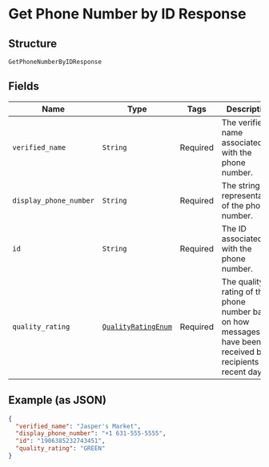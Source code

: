
# Get Phone Number by ID Response

## Structure

`GetPhoneNumberByIDResponse`

## Fields

| Name | Type | Tags | Description |
|  --- | --- | --- | --- |
| `verified_name` | `String` | Required | The verified name associated with the phone number. |
| `display_phone_number` | `String` | Required | The string representation of the phone number. |
| `id` | `String` | Required | The ID associated with the phone number. |
| `quality_rating` | [`QualityRatingEnum`](../../doc/models/quality-rating-enum.md) | Required | The quality rating of the phone number based on how messages have been received by recipients in recent days. |

## Example (as JSON)

```json
{
  "verified_name": "Jasper's Market",
  "display_phone_number": "+1 631-555-5555",
  "id": "1906385232743451",
  "quality_rating": "GREEN"
}
```

